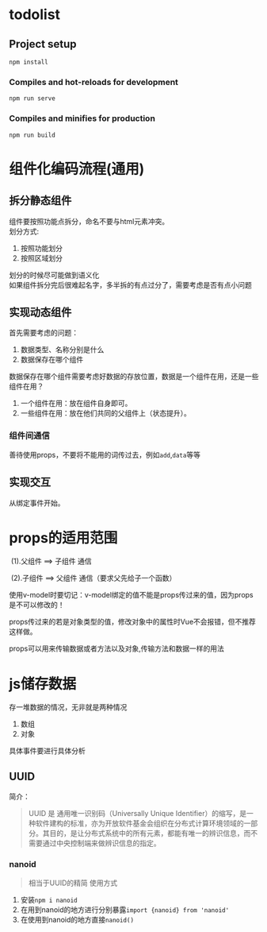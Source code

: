 # todolist

## Project setup
```
npm install
```

### Compiles and hot-reloads for development
```
npm run serve
```

### Compiles and minifies for production
```
npm run build
```

# 组件化编码流程(通用)

## ​拆分静态组件

组件要按照功能点拆分，命名不要与html元素冲突。  
划分方式:  
1. 按照功能划分
2. 按照区域划分

划分的时候尽可能做到语义化  
如果组件拆分完后很难起名字，多半拆的有点过分了，需要考虑是否有点小问题

## 实现动态组件
首先需要考虑的问题：  
1. 数据类型、名称分别是什么
2. 数据保存在哪个组件

数据保存在哪个组件需要考虑好数据的存放位置，数据是一个组件在用，还是一些组件在用？  
1. ​一个组件在用：放在组件自身即可。
2. 一些组件在用：放在他们共同的父组件上（状态提升）。

### 组件间通信

善待使用props，不要将不能用的词传过去，例如`add`,`data`等等

## 实现交互
从绑定事件开始。

# props的适用范围

​ (1).父组件 ==> 子组件 通信

​ (2).子组件 ==> 父组件 通信（要求父先给子一个函数）

使用v-model时要切记：v-model绑定的值不能是props传过来的值，因为props是不可以修改的！

props传过来的若是对象类型的值，修改对象中的属性时Vue不会报错，但不推荐这样做。  

props可以用来传输数据或者方法以及对象,传输方法和数据一样的用法

# js储存数据
存一堆数据的情况，无非就是两种情况  
1. 数组
2. 对象

具体事件要进行具体分析

## UUID
简介：
>UUID 是 通用唯一识别码（Universally Unique Identifier）的缩写，是一种软件建构的标准，亦为开放软件基金会组织在分布式计算环境领域的一部分。其目的，是让分布式系统中的所有元素，都能有唯一的辨识信息，而不需要通过中央控制端来做辨识信息的指定。
### nanoid
>相当于UUID的精简
使用方式 
1. 安装`npm i nanoid`
2. 在用到nanoid的地方进行分别暴露`import {nanoid} from 'nanoid'`
3. 在使用到nanoid的地方直接`nanoid()`